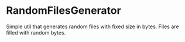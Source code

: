 # RandomFilesGenerator
Simple util that generates random files with fixed size in bytes. 
Files are filled with random bytes.
